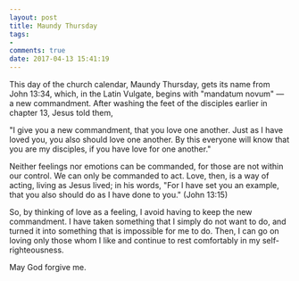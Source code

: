 ```yaml
---
layout: post
title: Maundy Thursday
tags:
- 
comments: true
date: 2017-04-13 15:41:19
---
```


This day of the church calendar, Maundy Thursday, gets its name from John 13:34, which, in the Latin Vulgate, begins with "mandatum novum" — a new commandment. After washing the feet of the disciples earlier in chapter 13, Jesus told them,

"I give you a new commandment, that you love one another. Just as I have loved you, you also should love one another. By this everyone will know that you are my disciples, if you have love for one another."

Neither feelings nor emotions can be commanded, for those are not within our control. We can only be commanded to act. Love, then, is a way of acting, living as Jesus lived; in his words, "For I have set you an example, that you also should do as I have done to you." (John 13:15)

So, by thinking of love as a feeling, I avoid having to keep the new commandment. I have taken something that I simply do not want to do, and turned it into something that is impossible for me to do. Then, I can go on loving only those whom I like and continue to rest comfortably in my self-righteousness.

May God forgive me.

